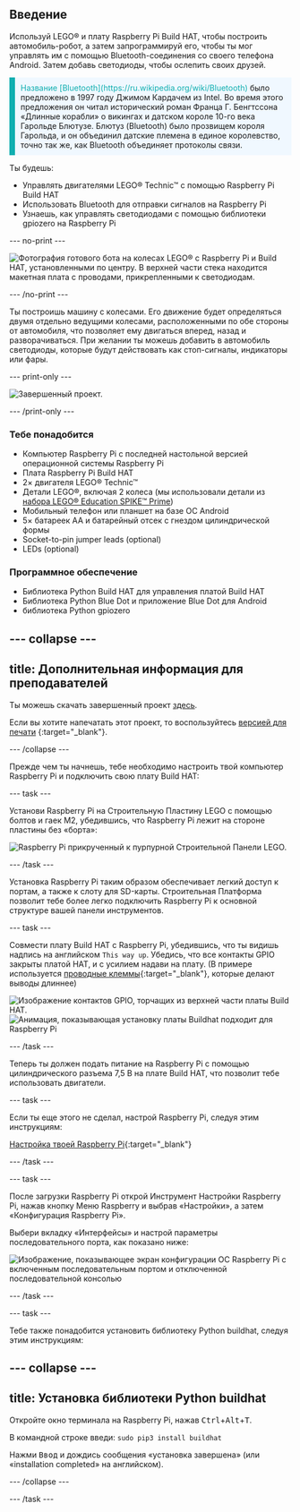 ## Введение

Используй LEGO® и плату Raspberry Pi Build HAT, чтобы построить автомобиль-робот, а затем запрограммируй его, чтобы ты мог управлять им с помощью Bluetooth-соединения со своего телефона Android. Затем добавь светодиоды, чтобы ослепить своих друзей.

<p style="border-left: solid; border-width:10px; border-color: #0faeb0; background-color: aliceblue; padding: 10px;">
<span style="color: #0faeb0">Название [Bluetooth](https://ru.wikipedia.org/wiki/Bluetooth)</span> было предложено в 1997 году Джимом Кардачем из Intel. Во время этого предложения он читал исторический роман Франца Г. Бенгтссона «Длинные корабли» о викингах и датском короле 10-го века Гарольде Блютузе. Блютуз (Bluetooth) было прозвищем короля Гарольда, и он объединил датские племена в единое королевство, точно так же, как Bluetooth объединяет протоколы связи.
</p>

Ты будешь:
+ Управлять двигателями LEGO® Technic™ с помощью Raspberry Pi Build HAT
+ Использовать Bluetooth для отправки сигналов на Raspberry Pi
+ Узнаешь, как управлять светодиодами с помощью библиотеки gpiozero на Raspberry Pi

--- no-print ---

![Фотография готового бота на колесах LEGO® с Raspberry Pi и Build HAT, установленными по центру. В верхней части стека находится макетная плата с проводами, прикрепленными к светодиодам.](images/lego-bot.gif)

--- /no-print ---

Ты построишь машину с колесами. Его движение будет определяться двумя отдельно ведущими колесами, расположенными по обе стороны от автомобиля, что позволяет ему двигаться вперед, назад и разворачиваться. При желании ты можешь добавить в автомобиль светодиоды, которые будут действовать как стоп-сигналы, индикаторы или фары.

--- print-only ---

![Завершенный проект.](images/buggy.JPG)

--- /print-only ---

### Тебе понадобится

+ Компьютер Raspberry Pi с последней настольной версией операционной системы Raspberry Pi
+ Плата Raspberry Pi Build HAT
+ 2× двигателя LEGO® Technic™
+ Детали LEGO®, включая 2 колеса (мы использовали детали из [набора LEGO® Education SPIKE™ Prime](https://education.lego.com/en-gb/product/spike-prime))
+ Мобильный телефон или планшет на базе ОС Android
+ 5× батареек AA и батарейный отсек с гнездом цилиндрической формы
+ Socket-to-pin jumper leads (optional)
+ LEDs (optional)

### Программное обеспечение

+ Библиотека Python Build HAT для управления платой Build HAT
+ Библиотека Python Blue Dot и приложение Blue Dot для Android
+ библиотека Python gpiozero


--- collapse ---
---
title: Дополнительная информация для преподавателей
---

Ты можешь скачать завершенный проект [здесь](https://rpf.io/p/en/bt-robot-car-go).

Если вы хотите напечатать этот проект, то воспользуйтесь [версией для печати](https://projects.raspberrypi.org/en/projects/bt-robot-car/print) {:target="_blank"}.

--- /collapse ---

Прежде чем ты начнешь, тебе необходимо настроить твой компьютер Raspberry Pi и подключить свою плату Build HAT:

--- task ---

Установи Raspberry Pi на Cтроительную Пластину LEGO с помощью болтов и гаек M2, убедившись, что Raspberry Pi лежит на стороне пластины без «борта»:

 ![Raspberry Pi прикрученный к пурпурной Строительной Панели LEGO.](images/build_11.jpg)

--- /task ---

Установка Raspberry Pi таким образом обеспечивает легкий доступ к портам, а также к слоту для SD-карты. Строительная Платформа позволит тебе более легко подключить Raspberry Pi к основной структуре вашей панели инструментов.

--- task ---

Совмести плату Build HAT с Raspberry Pi, убедившись, что ты видишь надпись на английском `This way up`. Убедись, что все контакты GPIO закрыты платой HAT, и с усилием надави на плату. (В примере используется [проводные клеммы](https://www.adafruit.com/product/2223){:target="_blank"}, которые делают выводы длиннее)

![Изображение контактов GPIO, торчащих из верхней части платы Build HAT.](images/build_15.jpg) ![Анимация, показывающая установку платы Buildhat подходит для Raspberry Pi](images/haton.gif)

--- /task ---

Теперь ты должен подать питание на Raspberry Pi с помощью цилиндрического разъема 7,5 В на плате Build HAT, что позволит тебе использовать двигатели.

--- task ---

Если ты еще этого не сделал, настрой Raspberry Pi, следуя этим инструкциям:

[Настройка твоей Raspberry Pi](https://projects.raspberrypi.org/en/projects/raspberry-pi-setting-up){:target="_blank"}

--- /task ---

--- task ---

После загрузки Raspberry Pi открой Инструмент Настройки Raspberry Pi, нажав кнопку Меню Raspberry и выбрав «Настройки», а затем «Конфигурация Raspberry Pi».

Выбери вкладку «Интерфейсы» и настрой параметры последовательного порта, как показано ниже:

![Изображение, показывающее экран конфигурации ОС Raspberry Pi с включенным последовательным портом и отключенной последовательной консолью](images/configshot.jpg)

--- /task ---

--- task ---

Тебе также понадобится установить библиотеку Python buildhat, следуя этим инструкциям:

--- collapse ---
---
title: Установка библиотеки Python buildhat
---

Откройте окно терминала на Raspberry Pi, нажав <kbd>Ctrl</kbd>+<kbd>Alt</kbd>+<kbd>T</kbd>.

В командной строке введи: `sudo pip3 install buildhat`

Нажми <kbd>Ввод</kbd> и дождись сообщения «установка завершена» (или «installation completed» на английском).

--- /collapse ---

--- /task ---
